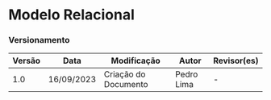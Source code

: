 # Modelo Relacional

### Versionamento

| Versão | Data       | Modificação          | Autor      | Revisor(es) |
| ------ | ---------- | -------------------- | ---------- | ----------- |
| 1.0    | 16/09/2023 | Criação do Documento | Pedro Lima | -           |